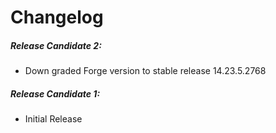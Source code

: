 # Changelog

##### Release Candidate 2:
* Down graded Forge version to stable release 14.23.5.2768

##### Release Candidate 1:
* Initial Release